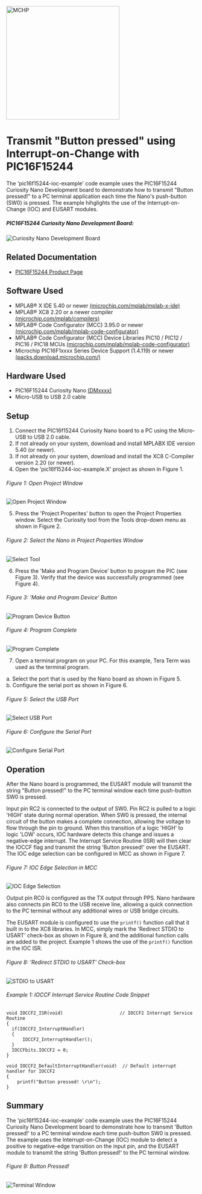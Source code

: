 <!-- Please do not change this html logo with link -->
<a href="https://www.microchip.com" rel="nofollow"><img src="images/microchip.png" alt="MCHP" width="300"/></a>

# Transmit "Button pressed" using Interrupt-on-Change with PIC16F15244

The 'pic16f15244-ioc-example' code example uses the PIC16F15244 Curiosity Nano Development board to demonstrate how to transmit "Button pressed!" to a PC terminal application each time the Nano's push-button (SW0) is pressed. The example hihglights the use of the Interrupt-on-Change (IOC) and EUSART modules.

##### PIC16F15244 Curiosity Nano Development Board:
![Curiosity Nano Development Board](images/NanoHighlights.png)

## Related Documentation
- [PIC16F15244 Product Page](https://www.microchip.com/wwwproducts/en/PIC16F15244)

## Software Used
- MPLAB® X IDE 5.40 or newer [(microchip.com/mplab/mplab-x-ide)](http://www.microchip.com/mplab/mplab-x-ide)
- MPLAB® XC8 2.20 or a newer compiler [(microchip.com/mplab/compilers)](http://www.microchip.com/mplab/compilers)
- MPLAB® Code Configurator (MCC) 3.95.0 or newer [(microchip.com/mplab/mplab-code-configurator)](https://www.microchip.com/mplab/mplab-code-configurator)
- MPLAB® Code Configurator (MCC) Device Libraries PIC10 / PIC12 / PIC16 / PIC18 MCUs [(microchip.com/mplab/mplab-code-configurator)](https://www.microchip.com/mplab/mplab-code-configurator)
- Microchip PIC16F1xxxx Series Device Support (1.4.119) or newer [(packs.download.microchip.com/)](https://packs.download.microchip.com/)

## Hardware Used
- PIC16F15244 Curiosity Nano [(DMxxxx)](https://www.microchip.com/Developmenttools/ProductDetails/EV09Z19A)
- Micro-USB to USB 2.0 cable

## Setup
1. Connect the PIC16f15244 Curiosity Nano board to a PC using the Micro-USB to USB 2.0 cable.
2. If not already on your system, download and install MPLABX IDE version 5.40 (or newer).
3. If not already on your system, download and install the XC8 C-Compiler version 2.20 (or newer).
4. Open the 'pic16f15244-ioc-example.X' project as shown in Figure 1.

  ###### Figure 1: Open Project Window
  ![Open Project Window](images/OpenProject.png)

5. Press the 'Project Properites' button to open the Project Properties window. Select the Curiosity tool from the Tools drop-down menu as shown in Figure 2.

  ###### Figure 2: Select the Nano in Project Properties Window
  ![Select Tool](images/SelectTool.png)

6. Press the 'Make and Program Device' button to program the PIC (see Figure 3). Verify that the device was successfully programmed (see Figure 4).

  ###### Figure 3: 'Make and Program Device' Button
  ![Program Device Button](images/MakeAndProgramButton.png)

  ###### Figure 4: Program Complete
  ![Program Complete](images/ProgramSuccess.png)

7. Open a terminal program on your PC. For this example, Tera Term was used as the terminal program.

  a. Select the port that is used by the Nano board as shown in Figure 5. <br />
  b. Configure the serial port as shown in Figure 6. <br />
  ###### Figure 5: Select the USB Port
  ![Select USB Port](images/SelectPort.png)

  ###### Figure 6: Configure the Serial Port
  ![Configure Serial Port](images/PortConfig.png)

## Operation
After the Nano board is programmed, the EUSART module will transmit the string "Button pressed!" to the PC terminal window each time push-button SW0 is pressed.

Input pin RC2 is connected to the output of SW0. Pin RC2 is pulled to a logic 'HIGH' state during normal operation. When SW0 is pressed, the internal circuit of the button makes a complete connection, allowing the voltage to flow through the pin to ground. When this transition of a logic 'HIGH' to logic 'LOW' occurs, IOC hardware detects this change and issues a negative-edge interrupt. The Interrupt Service Routine (ISR) will then clear the IOCCF flag and transmit the string 'Button pressed!' over the EUSART. The IOC edge selection can be configured in MCC as shown in Figure 7.

  ###### Figure 7: IOC Edge Selection in MCC
  ![IOC Edge Selection](images/IOCSelection.png)

Output pin RC0 is configured as the TX output through PPS. Nano hardware also connects pin RC0 to the USB receive line, allowing a quick connection to the PC terminal without any additional wires or USB bridge circuits.

The EUSART module is configured to use the `printf()` function call that it built in to the XC8 libraries. In MCC, simply mark the 'Redirect STDIO to USART' check-box as shown in Figure 8, and the additional function calls are added to the project. Example 1 shows the use of the `printf()` function in the IOC ISR.

  ###### Figure 8: 'Redirect STDIO to USART' Check-box
  ![STDIO to USART](images/STDIO2USART.png)


###### Example 1: IOCCF Interrupt Service Routine Code Snippet

    void IOCCF2_ISR(void)                     // IOCCF2 Interrupt Service Routine
    {
      if(IOCCF2_InterruptHandler)
      {
          IOCCF2_InterruptHandler();
      }
      IOCCFbits.IOCCF2 = 0;
    }

    void IOCCF2_DefaultInterruptHandler(void)  // Default interrupt handler for IOCCF2
    {
        printf("Button pressed! \r\n");
    }


## Summary
The 'pic16f15244-ioc-example' code example uses the PIC16F15244 Curiosity Nano Development board to demonstrate how to transmit 'Button pressed!' to a PC terminal window each time push-button SW0 is pressed. The example uses the Interrupt-on-Change (IOC) module to detect a positive to negative-edge transition on the input pin, and the EUSART module to transmit the string 'Button pressed!' to the PC terminal window.

###### Figure 9: Button Pressed!
![Terminal Window](images/TermWindow.png)
